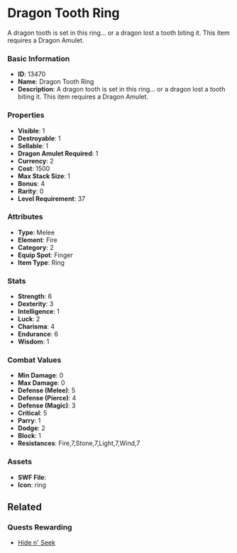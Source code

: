 # Dragon Tooth Ring

A dragon tooth is set in this ring... or a dragon lost a tooth biting it. This item requires a Dragon Amulet.

### Basic Information

- **ID**: 13470
- **Name**: Dragon Tooth Ring
- **Description**: A dragon tooth is set in this ring... or a dragon lost a tooth biting it. This item requires a Dragon Amulet.

### Properties

- **Visible**: 1
- **Destroyable**: 1
- **Sellable**: 1
- **Dragon Amulet Required**: 1
- **Currency**: 2
- **Cost**: 1500
- **Max Stack Size**: 1
- **Bonus**: 4
- **Rarity**: 0
- **Level Requirement**: 37

### Attributes

- **Type**: Melee
- **Element**: Fire
- **Category**: 2
- **Equip Spot**: Finger
- **Item Type**: Ring

### Stats

- **Strength**: 6
- **Dexterity**: 3
- **Intelligence**: 1
- **Luck**: 2
- **Charisma**: 4
- **Endurance**: 6
- **Wisdom**: 1

### Combat Values

- **Min Damage**: 0
- **Max Damage**: 0
- **Defense (Melee)**: 5
- **Defense (Pierce)**: 4
- **Defense (Magic)**: 3
- **Critical**: 5
- **Parry**: 1
- **Dodge**: 2
- **Block**: 1
- **Resistances**: Fire,7,Stone,7,Light,7,Wind,7

### Assets

- **SWF File**: 
- **Icon**: ring

## Related

### Quests Rewarding

- [Hide n' Seek](../quests/1232-hide-n-seek.md)

